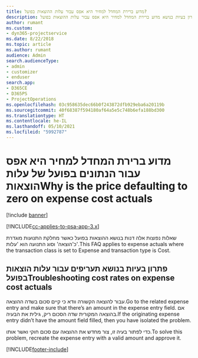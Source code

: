 ```yaml
---
title: מדוע ברירת המחדל למחיר היא אפס עבור עלות ההוצאות בפועל?
description: פתרון בעיות בנושא מדוע ברירת המחדל למחיר היא אפס עבור עלות ההוצאות בפועל.
author: rumant
ms.custom:
- dyn365-projectservice
ms.date: 8/22/2018
ms.topic: article
ms.author: rumant
audience: Admin
search.audienceType:
- admin
- customizer
- enduser
search.app:
- D365CE
- D365PS
- ProjectOperations
ms.openlocfilehash: 03c958635dec66b0f243872dfb929eba6a20119b
ms.sourcegitcommit: 40f68387f594180af64a5e5c748b6efa188bd300
ms.translationtype: HT
ms.contentlocale: he-IL
ms.lasthandoff: 05/10/2021
ms.locfileid: "5992787"
---
```

# <a name="why-is-the-price-defaulting-to-zero-on-expense-cost-actuals"></a><span data-ttu-id="624e3-103">מדוע ברירת המחדל למחיר היא אפס עבור הנתונים בפועל של עלות הוצאות</span><span class="sxs-lookup"><span data-stu-id="624e3-103">Why is the price defaulting to zero on expense cost actuals</span></span>

[!include [banner](../includes/psa-now-project-operations.md)]

[!INCLUDE[cc-applies-to-psa-app-3.x](../includes/cc-applies-to-psa-app-3x.md)]

<span data-ttu-id="624e3-104">שאלות נפוצות אלה דנות בנושא ההוצאות בפועל כאשר מחלקת התנועות מוגדרת כ'הוצאה' וסוג התנועה הוא 'עלות'.</span><span class="sxs-lookup"><span data-stu-id="624e3-104">This FAQ applies to expense actuals where the transaction class is set to Expense and transaction type is Cost.</span></span>

## <a name="troubleshooting-cost-rates-on-expense-cost-actuals"></a><span data-ttu-id="624e3-105">פתרון בעיות בנושא תעריפים עבור עלות הוצאות בפועל</span><span class="sxs-lookup"><span data-stu-id="624e3-105">Troubleshooting cost rates on expense cost actuals</span></span>

<span data-ttu-id="624e3-106">עבור להוצאה הקשורה וודא כי קיים סכום בשדה ההוצאה.</span><span class="sxs-lookup"><span data-stu-id="624e3-106">Go to the related expense entry and make sure that there’s an amount in the expense entry field.</span></span> <span data-ttu-id="624e3-107">אם בהוצאה המקורית שדה הסכום ריק, גילית את הבעיה.</span><span class="sxs-lookup"><span data-stu-id="624e3-107">If the originating expense entry didn’t have the amount field filled, then you have isolated the problem.</span></span>
 
<span data-ttu-id="624e3-108">כדי לפתור בעיה זו, צור מחדש את ההוצאה עם סכום חוקי ואשר אותו.</span><span class="sxs-lookup"><span data-stu-id="624e3-108">To solve this problem, recreate the expense entry with a valid amount and approve it.</span></span>


[!INCLUDE[footer-include](../includes/footer-banner.md)]